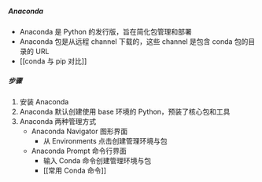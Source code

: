 ##### Anaconda
- Anaconda 是 Python 的发行版，旨在简化包管理和部署
- Anaconda 包是从远程 channel 下载的，这些 channel 是包含 conda 包的目录的 URL
- [[conda 与 pip 对比]]
##### 步骤
1. 安装 Anaconda
2. Anaconda 默认创建使用  base 环境的 Python，预装了核心包和工具
3. Anaconda 两种管理方式
	- Anaconda Navigator 图形界面
		- 从 Environments 点击创建管理环境与包
	- Anaconda Prompt 命令行界面
		- 输入 Conda 命令创建管理环境与包
		- [[常用 Conda 命令]]